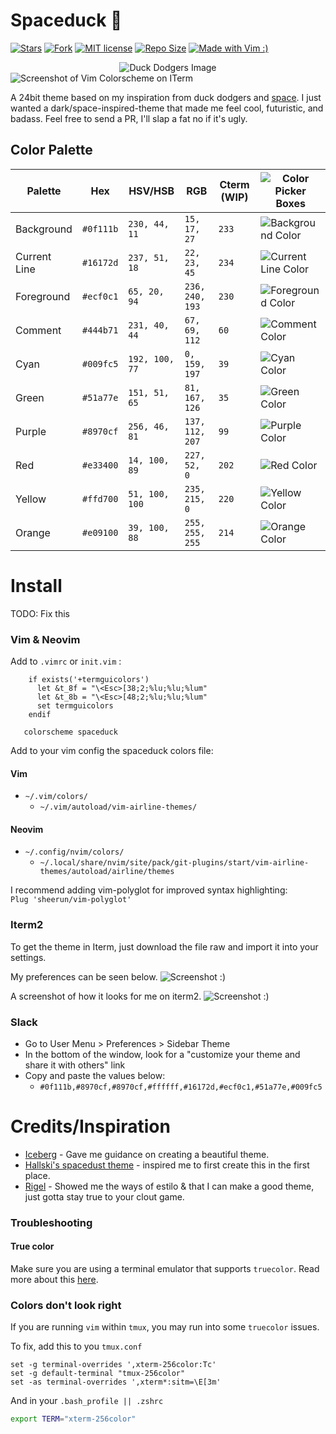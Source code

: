 # Spaceduck 🚀
[![Stars](https://img.shields.io/github/stars/pineapplegiant/spaceduck-theme?style=social)](https://img.shields.io/github/stars/pineapplegiant/spaceduck-theme?style=social)
[![Fork](https://img.shields.io/github/forks/pineapplegiant/spaceduck-theme?style=social)](https://img.shields.io/github/forks/pineapplegiant/spaceduck-theme?style=social)
[![MIT license](http://img.shields.io/badge/license-MIT-brightgreen.svg)](http://opensource.org/licenses/MIT)
[![Repo Size](https://img.shields.io/github/repo-size/pineapplegiant/spaceduck-theme)](https://img.shields.io/github/repo-size/pineapplegiant/spaceduck-theme)
[![Made with Vim :)](https://img.shields.io/badge/madewith-vim%E2%9D%A4%EF%B8%8F-red)](https://img.shields.io/badge/madewith-vim%E2%9D%A4%EF%B8%8F-red)

<center>
    <img src="https://raw.githubusercontent.com/pineapplegiant/spaceduck-theme/master/img/duckdodgers.jpg" alt="Duck Dodgers Image">
</center>

<img src="https://raw.githubusercontent.com/pineapplegiant/spaceduck-theme/master/img/screenshot.png" alt="Screenshot of Vim Colorscheme on ITerm">

A 24bit theme based on my inspiration from duck dodgers and [space](http://www.reactiongifs.com/r/2011/09/mind_blown.gif). I just wanted a dark/space-inspired-theme that made me feel cool, futuristic, and badass. Feel free to send a PR, I'll slap a fat no if it's ugly.

## Color Palette

Palette       | Hex       | HSV/HSB           |RGB              | Cterm (WIP) | ![Color Picker Boxes](https://github.com/pineapplegiant/spaceduck-theme/blob/master/img/eyedropper.png)
---           | ---       | ---               | ---             | --          | --
Background    | `#0f111b` | `230, 44, 11`     | `15, 17, 27`    | `233`       | ![Background Color](https://github.com/pineapplegiant/spaceduck-theme/blob/master/img/background.png)
Current Line  | `#16172d` | `237, 51, 18`     | `22, 23, 45`    | `234`       | ![Current Line Color](https://github.com/pineapplegiant/spaceduck-theme/blob/master/img/current-line.png)
Foreground    | `#ecf0c1` | `65, 20, 94`      | `236, 240, 193` | `230`       | ![Foreground Color](https://github.com/pineapplegiant/spaceduck-theme/blob/master/img/foreground.png)
Comment       | `#444b71` | `231, 40, 44`     | `67, 69, 112`   | `60`        | ![Comment Color](https://github.com/pineapplegiant/spaceduck-theme/blob/master/img/comment.png)
Cyan          | `#009fc5` | `192, 100, 77`    | `0, 159, 197`   | `39`        | ![Cyan Color](https://github.com/pineapplegiant/spaceduck-theme/blob/master/img/cyan.png)
Green         | `#51a77e` | `151, 51, 65`     | `81, 167, 126`  | `35`        | ![Green Color](https://github.com/pineapplegiant/spaceduck-theme/blob/master/img/green.png)
Purple        | `#8970cf` | `256, 46, 81`     | `137, 112, 207` | `99`        | ![Purple Color](https://github.com/pineapplegiant/spaceduck-theme/blob/master/img/purple.png)
Red           | `#e33400` | `14, 100, 89`     | `227, 52, 0`    | `202`       | ![Red Color](https://github.com/pineapplegiant/spaceduck-theme/blob/master/img/red.png)
Yellow        | `#ffd700` | `51, 100, 100`    | `235, 215, 0`   | `220`       | ![Yellow Color](https://github.com/pineapplegiant/spaceduck-theme/blob/master/img/yellow.png)
Orange        | `#e09100` | `39, 100, 88`     | `255, 255, 255` | `214`       | ![Orange Color](https://github.com/pineapplegiant/spaceduck-theme/blob/master/img/orange.png)



# Install 

TODO: Fix this

### Vim & Neovim

Add to `.vimrc` or `init.vim` :
```
    if exists('+termguicolors')
      let &t_8f = "\<Esc>[38;2;%lu;%lu;%lum"
      let &t_8b = "\<Esc>[48;2;%lu;%lu;%lum"
      set termguicolors
    endif

   colorscheme spaceduck
```

Add to your vim config the spaceduck colors file:
#### Vim
* `~/.vim/colors/`
    - `~/.vim/autoload/vim-airline-themes/`
#### Neovim
* `~/.config/nvim/colors/`
    - ` ~/.local/share/nvim/site/pack/git-plugins/start/vim-airline-themes/autoload/airline/themes `


I recommend adding vim-polyglot for improved syntax highlighting:  
`Plug 'sheerun/vim-polyglot'`


### Iterm2

To get the theme in Iterm, just download the file raw and import it into your settings.

My preferences can be seen below.
![Screenshot :)](https://github.com/pineapplegiant/spaceduck-theme/blob/master/img/colorTheme.png)

A screenshot of how it looks for me on iterm2.
![Screenshot :)](https://github.com/pineapplegiant/spaceduck-theme/blob/master/img/iterm.png)



### Slack
* Go to User Menu > Preferences > Sidebar Theme
* In the bottom of the window, look for a "customize your theme and share it with others" link
* Copy and paste the values below: 
    - `#0f111b,#8970cf,#8970cf,#ffffff,#16172d,#ecf0c1,#51a77e,#009fc5`

# Credits/Inspiration

* [Iceberg](https://cocopon.github.io/iceberg.vim/)  - Gave me guidance on creating a beautiful theme.
* [Hallski's spacedust theme](https://github.com/hallski/spacedust-theme) -  inspired me to first create this in the first place.
* [Rigel](https://github.com/Rigellute/rigel) - Showed me the ways of estilo & that I can make a good theme, just gotta stay true to your clout game.


### Troubleshooting

#### True color

Make sure you are using a terminal emulator that supports `truecolor`. Read more about this [here](https://gist.github.com/XVilka/8346728).

### Colors don't look right

If you are running `vim` within `tmux`, you may run into some `truecolor` issues.

To fix, add this to you `tmux.conf`

```tmux
set -g terminal-overrides ',xterm-256color:Tc'
set -g default-terminal "tmux-256color"
set -as terminal-overrides ',xterm*:sitm=\E[3m'
```

And in your `.bash_profile || .zshrc`

```bash
export TERM="xterm-256color"
```
